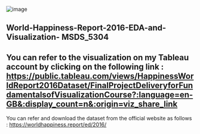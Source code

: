 ![image](https://github.com/laithrasheed/DTSA5304_Fundamentals_of_Data_Visualization/assets/124019127/031aa6ba-746d-459b-8eb0-3fdde64eac4b)


## World-Happiness-Report-2016-EDA-and-Visualization- MSDS_5304

## You can refer to the visualization on my Tableau account by clicking on the following link : https://public.tableau.com/views/HappinessWorldReport2016Dataset/FinalProjectDeliveryforFundamentalsofVisualizationCourse?:language=en-GB&:display_count=n&:origin=viz_share_link

You can refer and download the dataset from the official website as follows : https://worldhappiness.report/ed/2016/
